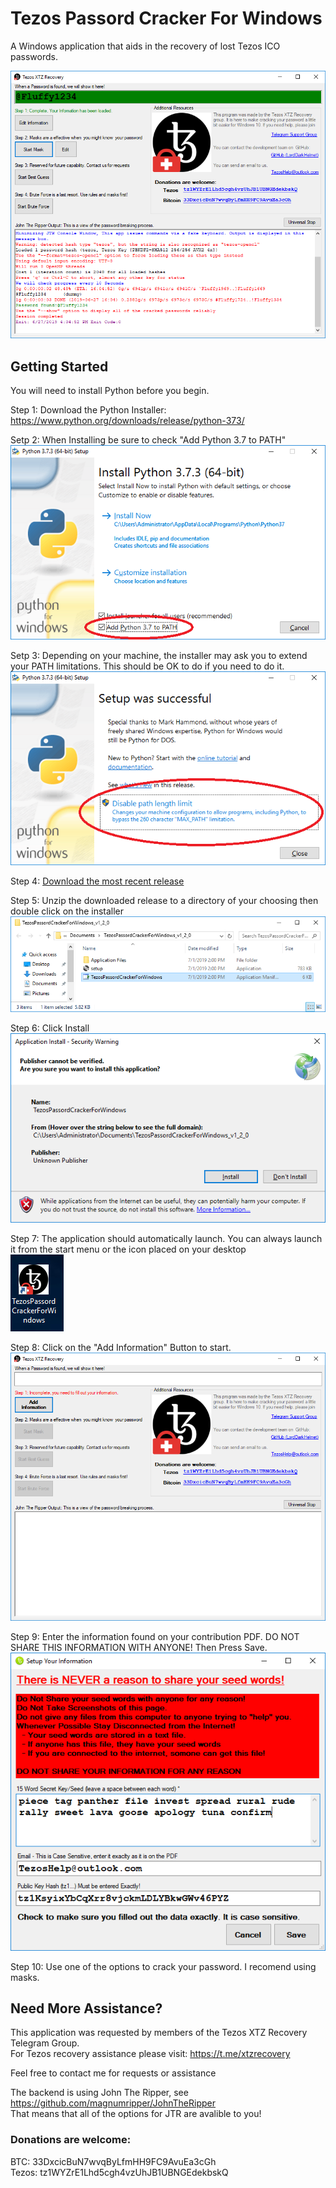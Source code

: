 # Tezos Passord Cracker For Windows
A Windows application that aids in the recovery of lost Tezos ICO passwords. 

![Screenshot](./TezosPassordCrackerForWindows/Screenshots/Screenshot-FoundPassword.png)

## Getting Started

You will need to install Python before you begin.

Step 1: Download the Python Installer: https://www.python.org/downloads/release/python-373/

Setp 2: When Installing be sure to check "Add Python 3.7 to PATH"<br>
![Install-Python-Add-To-Path](./TezosPassordCrackerForWindows/Screenshots/Install-Python-Add-To-Path.png)

Setp 3: Depending on your machine, the installer may ask you to extend your PATH limitations. This should be OK to do if you need to do it.<br>
![Install-Python-Disable-Path-Lenght-Limit](./TezosPassordCrackerForWindows/Screenshots/Install-Python-Disable-Path-Lenght-Limit.png)

Step 4: [Download the most recent release](https://github.com/LordDarkHelmet/TezosPassordCrackerForWindows/releases) 

Step 5: Unzip the downloaded release to a directory of your choosing then double click on the installer<br>
![Install-Open-Installer](./TezosPassordCrackerForWindows/Screenshots/Install-Open-Installer.png)

Step 6: Click Install<br>
![Install-Start-Install](./TezosPassordCrackerForWindows/Screenshots/Install-Start-Install.png)

Step 7: The application should automatically launch. You can always launch it from the start menu or the icon placed on your desktop<br>
![Icon](./TezosPassordCrackerForWindows/Screenshots/Install-Icon.png)

Step 8: Click on the "Add Information" Button to start.<br>
![First Screen](./TezosPassordCrackerForWindows/Screenshots/screenshot-First-Time.png)

Step 9: Enter the information found on your contribution PDF. DO NOT SHARE THIS INFORMATION WITH ANYONE! Then Press Save.<br>
![Enter Your Information](./TezosPassordCrackerForWindows/Screenshots/Screenshot-EnterYourSeedEmailPublicAddress.png)

Step 10: Use one of the options to crack your password. I recomend using masks.
 
## Need More Assistance?

This application was requested by members of the Tezos XTZ Recovery Telegram Group. <br>
For Tezos recovery assistance please visit: https://t.me/xtzrecovery 

Feel free to contact me for requests or assistance

The backend is using John The Ripper, see https://github.com/magnumripper/JohnTheRipper <br>
That means that all of the options for JTR are avalible to you!

### Donations are welcome:
BTC:   33DxcicBuN7wvqByLfmHH9FC9AvuEa3cGh <br>
Tezos: tz1WYZrE1Lhd5cgh4vzUhJB1UBNGEdekbskQ

